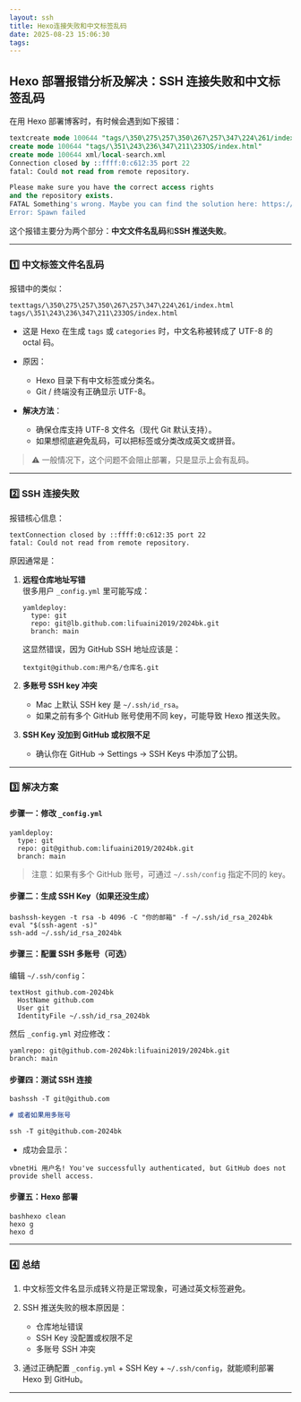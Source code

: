 ```yaml
---
layout: ssh
title: Hexo连接失败和中文标签乱码
date: 2025-08-23 15:06:30
tags:
---
```


## Hexo 部署报错分析及解决：SSH 连接失败和中文标签乱码

在用 Hexo 部署博客时，有时候会遇到如下报错：

```sql
textcreate mode 100644 "tags/\350\275\257\350\267\257\347\224\261/index.html"
create mode 100644 "tags/\351\243\236\347\211\233OS/index.html"
create mode 100644 xml/local-search.xml
Connection closed by ::ffff:0:c612:35 port 22
fatal: Could not read from remote repository.

Please make sure you have the correct access rights
and the repository exists.
FATAL Something's wrong. Maybe you can find the solution here: https://hexo.io/docs/troubleshooting.html
Error: Spawn failed
```

这个报错主要分为两个部分：**中文文件名乱码**和**SSH 推送失败**。

---

### **1️⃣ 中文标签文件名乱码**

报错中的类似：

```
texttags/\350\275\257\350\267\257\347\224\261/index.html
tags/\351\243\236\347\211\233OS/index.html
```

- 这是 Hexo 在生成 `tags` 或 `categories` 时，中文名称被转成了 UTF-8 的 octal 码。
- 原因：

  - Hexo 目录下有中文标签或分类名。
  - Git / 终端没有正确显示 UTF-8。

- **解决方法**：

  - 确保仓库支持 UTF-8 文件名（现代 Git 默认支持）。
  - 如果想彻底避免乱码，可以把标签或分类改成英文或拼音。

> ⚠️ 一般情况下，这个问题不会阻止部署，只是显示上会有乱码。

---

### **2️⃣ SSH 连接失败**

报错核心信息：

```
textConnection closed by ::ffff:0:c612:35 port 22
fatal: Could not read from remote repository.
```

原因通常是：

1.  **远程仓库地址写错**  
    很多用户 `_config.yml` 里可能写成：

    ```
    yamldeploy:
      type: git
      repo: git@lb.github.com:lifuaini2019/2024bk.git
      branch: main
    ```

    这显然错误，因为 GitHub SSH 地址应该是：

    ```
    textgit@github.com:用户名/仓库名.git
    ```

2.  **多账号 SSH key 冲突**

    - Mac 上默认 SSH key 是 `~/.ssh/id_rsa`。
    - 如果之前有多个 GitHub 账号使用不同 key，可能导致 Hexo 推送失败。

3.  **SSH Key 没加到 GitHub 或权限不足**

    - 确认你在 GitHub → Settings → SSH Keys 中添加了公钥。

---

### **3️⃣ 解决方案**

#### **步骤一：修改 `_config.yml`**

```
yamldeploy:
  type: git
  repo: git@github.com:lifuaini2019/2024bk.git
  branch: main
```

> 注意：如果有多个 GitHub 账号，可通过 `~/.ssh/config` 指定不同的 key。

#### **步骤二：生成 SSH Key（如果还没生成）**

```
bashssh-keygen -t rsa -b 4096 -C "你的邮箱" -f ~/.ssh/id_rsa_2024bk
eval "$(ssh-agent -s)"
ssh-add ~/.ssh/id_rsa_2024bk
```

#### **步骤三：配置 SSH 多账号（可选）**

编辑 `~/.ssh/config`：

```
textHost github.com-2024bk
  HostName github.com
  User git
  IdentityFile ~/.ssh/id_rsa_2024bk
```

然后 `_config.yml` 对应修改：

```
yamlrepo: git@github.com-2024bk:lifuaini2019/2024bk.git
branch: main
```

#### **步骤四：测试 SSH 连接**

```markdown
bashssh -T git@github.com

# 或者如果用多账号

ssh -T git@github.com-2024bk
```

- 成功会显示：

```
vbnetHi 用户名! You've successfully authenticated, but GitHub does not provide shell access.
```

#### **步骤五：Hexo 部署**

```
bashhexo clean
hexo g
hexo d
```

---

### **4️⃣ 总结**

1.  中文标签文件名显示成转义符是正常现象，可通过英文标签避免。
2.  SSH 推送失败的根本原因是：

    - 仓库地址错误
    - SSH Key 没配置或权限不足
    - 多账号 SSH 冲突

3.  通过正确配置 `_config.yml` + SSH Key + `~/.ssh/config`，就能顺利部署 Hexo 到 GitHub。

---
